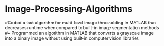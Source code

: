 # Image-Processing-Algorithms
#Coded a fast algorithm for multi-level image thresholding in MATLAB that decreases runtime when compared to built-in image segmentation methods 
#• Programmed an algorithm in MATLAB that converts a grayscale image into a binary image without using built-in computer vision libraries  
